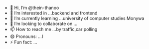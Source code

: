 - 👋 Hi, I’m @thein-thanoo
- 👀 I’m interested in ...backend and frontend
- 🌱 I’m currently learning ...university of computer studies Monywa
- 💞️ I’m looking to collaborate on ...
- 📫 How to reach me ...by traffic,car polling
- 😄 Pronouns: ...I
- ⚡ Fun fact: ...

<!---
thein-thanoo/thein-thanoo is a ✨ special ✨ repository because its `README.md` (this file) appears on your GitHub profile.
You can click the Preview link to take a look at your changes.
--->
